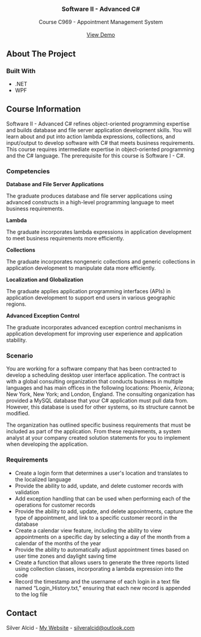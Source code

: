 <a id="readme-top"></a>

<h3 align="center">Software II - Advanced C#</h3>

  <p align="center">
    Course C969 - Appointment Management System
    <br />
    <br />
    <a href="https://github.com/github_username/repo_name">View Demo</a>
</div>


<!-- ABOUT THE PROJECT -->
## About The Project



### Built With

* .NET
* WPF


## Course Information

Software II - Advanced C# refines object-oriented programming expertise and builds database and file server application development skills. You will learn about and put into action lambda expressions, collections, and input/output to develop software with C# that meets business requirements. This course requires intermediate expertise in object-oriented programming and the C# language. The prerequisite for this course is Software I - C#.

### Competencies

**Database and File Server Applications**

The graduate produces database and file server applications using advanced constructs in a high-level programming language to meet business requirements.

**Lambda**

The graduate incorporates lambda expressions in application development to meet business requirements more efficiently.

**Collections**

The graduate incorporates nongeneric collections and generic collections in application development to manipulate data more efficiently.

**Localization and Globalization**

The graduate applies application programming interfaces (APIs) in application development to support end users in various geographic regions.

**Advanced Exception Control**

The graduate incorporates advanced exception control mechanisms in application development for improving user experience and application stability.

### Scenario

You are working for a software company that has been contracted to develop a scheduling desktop user interface application. The contract is with a global consulting organization that conducts business in multiple languages and has main offices in the following locations: Phoenix, Arizona; New York, New York; and London, England. The consulting organization has provided a MySQL database that your C# application must pull data from. However, this database is used for other systems, so its structure cannot be modified.

The organization has outlined specific business requirements that must be included as part of the application. From these requirements, a system analyst at your company created solution statements for you to implement when developing the application.

### Requirements

* Create a login form that determines a user's location and translates to the localized language
* Provide the ability to add, update, and delete customer records with validation
* Add exception handling that can be used when performing each of the operations for customer records
* Provide the ability to add, update, and delete appointments, capture the type of appointment, and link to a specific customer record in the database
* Create a calendar view feature, including the ability to view appointments on a specific day by selecting a day of the month from a calendar of the months of the year
* Provide the ability to automatically adjust appointment times based on user time zones and daylight saving time
* Create a function that allows users to generate the three reports listed using collection classes, incorporating a lambda expression into the code
* Record the timestamp and the username of each login in a text file named “Login_History.txt,” ensuring that each new record is appended to the log file


<!-- CONTACT -->
## Contact

Silver Alcid - [My Website](https://silveralcid.com) - silveralcid@outlook.com

